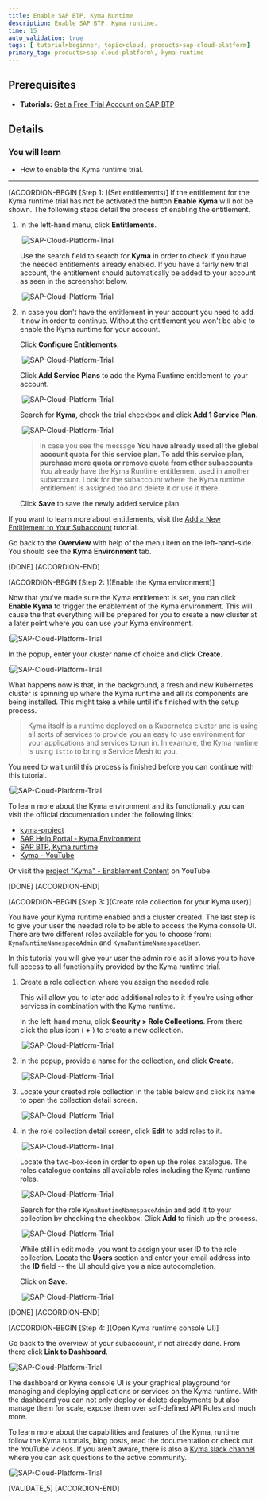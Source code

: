 ```yaml
---
title: Enable SAP BTP, Kyma Runtime
description: Enable SAP BTP, Kyma runtime.
time: 15
auto_validation: true
tags: [ tutorial>beginner, topic>cloud, products>sap-cloud-platform]
primary_tag: products>sap-cloud-platform\, kyma-runtime
---
```


## Prerequisites
 - **Tutorials:** [Get a Free Trial Account on SAP BTP](hcp-create-trial-account)

## Details
### You will learn
  - How to enable the Kyma runtime trial.

---

[ACCORDION-BEGIN [Step 1: ](Set entitlements)]
If the entitlement for the Kyma runtime trial has not be activated the button **Enable Kyma** will not be shown. The following steps detail the process of enabling the entitlement.

1. In the left-hand menu, click **Entitlements**.

    !![SAP-Cloud-Platform-Trial](kyma-getting-started-01.png)

    Use the search field to search for **Kyma** in order to check if you have the needed entitlements already enabled. If you have a fairly new trial account, the entitlement should automatically be added to your account as seen in the screenshot below.

    !![SAP-Cloud-Platform-Trial](kyma-getting-started-02.png)

2. In case you don't have the entitlement in your account you need to add it now in order to continue. Without the entitlement you won't be able to enable the Kyma runtime for your account.

    Click **Configure Entitlements**.

    !![SAP-Cloud-Platform-Trial](kyma-getting-started-02b.png)

    Click **Add Service Plans** to add the Kyma Runtime entitlement to your account.

    !![SAP-Cloud-Platform-Trial](kyma-getting-started-02c.png)

    Search for **Kyma**, check the trial checkbox and click **Add 1 Service Plan**.

    !![SAP-Cloud-Platform-Trial](kyma-getting-started-02d.png)

    > In case you see the message **You have already used all the global account quota for this service plan. To add this service plan, purchase more quota or remove quota from other subaccounts** You already have the Kyma Runtime entitlement used in another subaccount. Look for the subaccount where the Kyma runtime entitlement is assigned too and delete it or use it there.

    Click **Save** to save the newly added service plan.

If you want to learn more about entitlements, visit the [Add a New Entitlement to Your Subaccount](cp-cf-entitlements-add) tutorial.

Go back to the **Overview** with help of the menu item on the left-hand-side. You should see the **Kyma Environment** tab.

[DONE]
[ACCORDION-END]

[ACCORDION-BEGIN [Step 2: ](Enable the Kyma environment)]

Now that you've made sure the Kyma entitlement is set, you can click **Enable Kyma** to trigger the enablement of the Kyma environment. This will cause the that everything will be prepared for you to create a new cluster at a later point where you can use your Kyma environment.

!![SAP-Cloud-Platform-Trial](kyma-getting-started-03.png)

In the popup, enter your cluster name of choice and click **Create**.

!![SAP-Cloud-Platform-Trial](kyma-getting-started-03b.png)

What happens now is that, in the background, a fresh and new Kubernetes cluster is spinning up where the Kyma runtime and all its components are being installed. This might take a while until it's finished with the setup process.

>Kyma itself is a runtime deployed on a Kubernetes cluster and is using all sorts of services to provide you an easy to use environment for your applications and services to run in. In example, the Kyma runtime is using `Istio` to bring a Service Mesh to you.

You need to wait until this process is finished before you can continue with this tutorial.

!![SAP-Cloud-Platform-Trial](kyma-getting-started-03c.png)

To learn more about the Kyma environment and its functionality you can visit the official documentation under the following links:

- [kyma-project](https://kyma-project.io/docs/)
- [SAP Help Portal - Kyma Environment](https://help.sap.com/viewer/3504ec5ef16548778610c7e89cc0eac3/Cloud/en-US/468c2f3c3ca24c2c8497ef9f83154c44.html)
- [SAP BTP, Kyma runtime](https://discovery-center.cloud.sap/serviceCatalog/kyma-runtime)
- [Kyma - YouTube](https://www.youtube.com/channel/UC8Q8bBtYe9gQN-dQ-_L8JvQ)

Or visit the [project "Kyma" - Enablement Content](https://www.youtube.com/playlist?list=PL6RpkC85SLQC33__v6BFLDcV32uy5D3Rz) on YouTube.

[DONE]
[ACCORDION-END]

[ACCORDION-BEGIN [Step 3: ](Create role collection for your Kyma user)]

You have your Kyma runtime enabled and a cluster created. The last step is to give your user the needed role to be able to access the Kyma console UI. There are two different roles available for you to choose from: `KymaRuntimeNamespaceAdmin` and `KymaRuntimeNamespaceUser`.

In this tutorial you will give your user the admin role as it allows you to have full access to all functionality provided by the Kyma runtime trial.

1. Create a role collection where you assign the needed role

    This will allow you to later add additional roles to it if you're using other services in combination with the Kyma runtime.

    In the left-hand menu, click **Security > Role Collections**. From there click the plus icon ( **+** ) to  create a new collection.

    !![SAP-Cloud-Platform-Trial](kyma-getting-started-04.png)

2. In the popup, provide a name for the collection, and click **Create**.

    !![SAP-Cloud-Platform-Trial](kyma-getting-started-05.png)

3. Locate your created role collection in the table below and click its name to open the collection detail screen.

    !![SAP-Cloud-Platform-Trial](kyma-getting-started-06.png)

4. In the role collection detail screen, click **Edit** to add roles to it.

    !![SAP-Cloud-Platform-Trial](kyma-getting-started-07.png)

    Locate the two-box-icon in order to open up the roles catalogue. The roles catalogue contains all available roles including the Kyma runtime roles.

    !![SAP-Cloud-Platform-Trial](kyma-getting-started-08.png)

    Search for the role `KymaRuntimeNamespaceAdmin` and add it to your collection by checking the checkbox. Click **Add** to finish up the process.

    !![SAP-Cloud-Platform-Trial](kyma-getting-started-09.png)

    While still in edit mode, you want to assign your user ID to the role collection. Locate the **Users** section and enter your email address into the **ID** field -- the UI should give you a nice autocompletion.

    Click on **Save**.

    !![SAP-Cloud-Platform-Trial](kyma-getting-started-10.png)

[DONE]
[ACCORDION-END]

[ACCORDION-BEGIN [Step 4: ](Open Kyma runtime console UI)]

Go back to the overview of your subaccount, if not already done. From there click **Link to Dashboard**.

!![SAP-Cloud-Platform-Trial](kyma-getting-started-11.png)

The dashboard or Kyma console UI is your graphical playground for managing and deploying applications or services on the Kyma runtime. With the dashboard you can not only deploy or delete deployments but also manage them for scale, expose them over self-defined API Rules and much more.

To learn more about the capabilities and features of the Kyma, runtime follow the Kyma tutorials, blog posts, read the documentation or check out the YouTube videos. If you aren't aware, there is also a [Kyma slack channel](https://kyma-community.slack.com/) where you can ask questions to the active community.

!![SAP-Cloud-Platform-Trial](kyma-getting-started-12.png)

[VALIDATE_5]
[ACCORDION-END]
